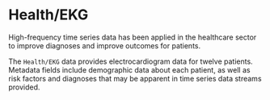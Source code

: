 
# Health/EKG

High-frequency time series data has been applied in the healthcare sector to improve diagnoses and improve outcomes for patients.

The `Health/EKG` data provides electrocardiogram data for twelve patients. Metadata fields include demographic data about each patient, as well as risk factors and diagnoses that may be apparent in time series data streams provided.
